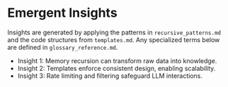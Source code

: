# Emergent Insights

Insights are generated by applying the patterns in `recursive_patterns.md` and
the code structures from `templates.md`. Any specialized terms below are
defined in `glossary_reference.md`.

* Insight 1: Memory recursion can transform raw data into knowledge.
* Insight 2: Templates enforce consistent design, enabling scalability.
* Insight 3: Rate limiting and filtering safeguard LLM interactions.
